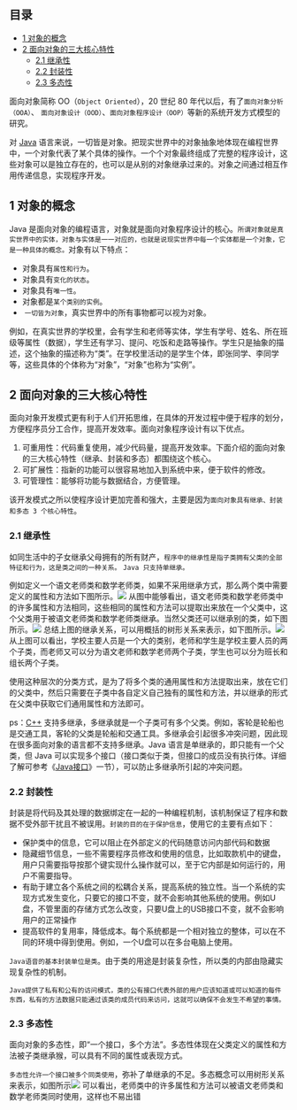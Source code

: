 ## 目录

- [1 对象的概念](#1%20%E5%AF%B9%E8%B1%A1%E7%9A%84%E6%A6%82%E5%BF%B5)
- [2 面向对象的三大核心特性](#2%20%E9%9D%A2%E5%90%91%E5%AF%B9%E8%B1%A1%E7%9A%84%E4%B8%89%E5%A4%A7%E6%A0%B8%E5%BF%83%E7%89%B9%E6%80%A7)
	- [2.1 继承性](#2.1%20%E7%BB%A7%E6%89%BF%E6%80%A7)
	- [2.2 封装性](#2.2%20%E5%B0%81%E8%A3%85%E6%80%A7)
	- [2.3 多态性](#2.3%20%E5%A4%9A%E6%80%81%E6%80%A7)

面向对象简称 OO（`Object Oriented`），20 世纪 80 年代以后，有了`面向对象分析（OOA）`、 `面向对象设计（OOD）`、`面向对象程序设计（OOP）`等新的系统开发方式模型的研究。

对 [Java](http://c.biancheng.net/java/) 语言来说，一切皆是对象。把现实世界中的对象抽象地体现在编程世界中，一个对象代表了某个具体的操作。一个个对象最终组成了完整的程序设计，这些对象可以是独立存在的，也可以是从别的对象继承过来的。对象之间通过相互作用传递信息，实现程序开发。

## 1 对象的概念

Java 是面向对象的编程语言，对象就是面向对象程序设计的核心。`所谓对象就是真实世界中的实体，对象与实体是一一对应的，也就是说现实世界中每一个实体都是一个对象，它是一种具体的概念。`对象有以下特点：

- 对象具有`属性和行为`。
- 对象具有`变化的状态`。
- 对象具有`唯一性`。
- 对象都是`某个类别的实例`。
-  `一切皆为对象`，真实世界中的所有事物都可以视为对象。

例如，在真实世界的学校里，会有学生和老师等实体，学生有学号、姓名、所在班级等属性（数据），学生还有学习、提问、吃饭和走路等操作。学生只是抽象的描述，这个抽象的描述称为“类”。在学校里活动的是学生个体，即张同学、李同学等，这些具体的个体称为“对象”，“对象”也称为“实例”。

## 2 面向对象的三大核心特性

面向对象开发模式更有利于人们开拓思维，在具体的开发过程中便于程序的划分，方便程序员分工合作，提高开发效率。面向对象程序设计有以下优点。

1. 可重用性：代码重复使用，减少代码量，提高开发效率。下面介绍的面向对象的三大核心特性（继承、封装和多态）都围绕这个核心。
2. 可扩展性：指新的功能可以很容易地加入到系统中来，便于软件的修改。
3. 可管理性：能够将功能与数据结合，方便管理。

该开发模式之所以使程序设计更加完善和强大，主要是因为`面向对象具有继承、封装和多态 3 个核心特性`。

### 2.1 继承性

如同生活中的子女继承父母拥有的所有财产，`程序中的继承性是指子类拥有父类的全部特征和行为，这是类之间的一种关系。` `Java 只支持单继承。  `
  
例如定义一个语文老师类和数学老师类，如果不采用继承方式，那么两个类中需要定义的属性和方法如下图所示。![](https://image-for.oss-cn-guangzhou.aliyuncs.com/for-obsidian/Java_Study/2_%E5%AD%A6%E4%B9%A0%E7%AC%94%E8%AE%B0/1_Java%E8%AF%AD%E8%A8%80%E6%A0%B8%E5%BF%83/1_Java%E5%9F%BA%E7%A1%80/1_Java%E5%A4%8D%E4%B9%A0%E7%AC%94%E8%AE%B0/Pasted%20image%2020231014121929.png)
从图中能够看出，语文老师类和数学老师类中的许多属性和方法相同，这些相同的属性和方法可以提取出来放在一个父类中，这个父类用于被语文老师类和数学老师类继承。当然父类还可以继承别的类，如下图所示。![](https://image-for.oss-cn-guangzhou.aliyuncs.com/for-obsidian/Java_Study/2_%E5%AD%A6%E4%B9%A0%E7%AC%94%E8%AE%B0/1_Java%E8%AF%AD%E8%A8%80%E6%A0%B8%E5%BF%83/1_Java%E5%9F%BA%E7%A1%80/1_Java%E5%A4%8D%E4%B9%A0%E7%AC%94%E8%AE%B0/Pasted%20image%2020231014122003.png)
总结上图的继承关系，可以用概括的树形关系来表示，如下图所示。![](https://image-for.oss-cn-guangzhou.aliyuncs.com/for-obsidian/Java_Study/2_%E5%AD%A6%E4%B9%A0%E7%AC%94%E8%AE%B0/1_Java%E8%AF%AD%E8%A8%80%E6%A0%B8%E5%BF%83/1_Java%E5%9F%BA%E7%A1%80/1_Java%E5%A4%8D%E4%B9%A0%E7%AC%94%E8%AE%B0/Pasted%20image%2020231014122036.png)
从上图可以看出，学校主要人员是一个大的类别，老师和学生是学校主要人员的两个子类，而老师又可以分为语文老师和数学老师两个子类，学生也可以分为班长和组长两个子类。

使用这种层次的分类方式，是为了将多个类的通用属性和方法提取出来，放在它们的父类中，然后只需要在子类中各自定义自己独有的属性和方法，并以继承的形式在父类中获取它们通用属性和方法即可。

ps：[C++](https://c.biancheng.net/cplus/) 支持多继承，多继承就是一个子类可有多个父类。例如，客轮是轮船也是交通工具，客轮的父类是轮船和交通工具。多继承会引起很多冲突问题，因此现在很多面向对象的语言都不支持多继承。Java 语言是单继承的，即只能有一个父类，但 Java 可以实现多个接口（接口类似于类，但接口的成员没有执行体。详细了解可参考《[Java接口](https://c.biancheng.net/view/6540.html)》一节），可以防止多继承所引起的冲突问题。
### 2.2 封装性

封装是将代码及其处理的数据绑定在一起的一种编程机制，该机制保证了程序和数据不受外部干扰且不被误用。`封装的目的在于保护信息`，使用它的主要有点如下：
- 保护类中的信息，它可以阻止在外部定义的代码随意访问内部代码和数据
- 隐藏细节信息，一些不需要程序员修改和使用的信息，比如取款机中的键盘，用户只需要指导按那个键实现什么操作就可以，至于它内部是如何运行的，用户不需要指导。
- 有助于建立各个系统之间的松耦合关系，提高系统的独立性。当一个系统的实现方式发生变化，只要它的接口不变，就不会影响其他系统的使用。例如U盘，不管里面的存储方式怎么改变，只要U盘上的USB接口不变，就不会影响用户的正常操作
- 提高软件的复用率，降低成本。每个系统都是一个相对独立的整体，可以在不同的环境中得到使用。例如，一个U盘可以在多台电脑上使用。

`Java语音的基本封装单位是类`。由于类的用途是封装复杂性，所以类的内部由隐藏实现复杂性的机制。

`Java提供了私有和公有的访问模式，类的公有接口代表外部的用户应该知道或可以知道的每件东西，私有的方法数据只能通过该类的成员代码来访问，这就可以确保不会发生不希望的事情。`
### 2.3 多态性

面向对象的多态性，即“一个接口，多个方法”。多态性体现在父类定义的属性和方法被子类继承猴，可以具有不同的属性或表现方式。

`多态性允许一个接口被多个同类使用`，弥补了单继承的不足。多态概念可以用树形关系来表示，如图所示![](https://image-for.oss-cn-guangzhou.aliyuncs.com/for-obsidian/Java_Study/2_%E5%AD%A6%E4%B9%A0%E7%AC%94%E8%AE%B0/1_Java%E8%AF%AD%E8%A8%80%E6%A0%B8%E5%BF%83/1_Java%E5%9F%BA%E7%A1%80/1_Java%E5%A4%8D%E4%B9%A0%E7%AC%94%E8%AE%B0/image-20240131215756360.png)
可以看出，老师类中的许多属性和方法可以被语文老师类和数学老师类同时使用，这样也不易出错

